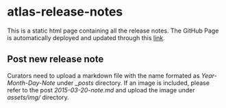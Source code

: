 # atlas-release-notes

This is a static html page containing all the release notes. The GitHub Page is automatically deployed and updated through this [link](https://ebi-gene-expression-group.github.io/atlas-release-notes/).

## Post new release note
Curators need to upload a markdown file with the name formated as *Year-Month-Day-Note* under *_posts* directory.
If an image is included, please refer to the post *2015-03-20-note.md* and upload the image under *assets/img/* directory.
